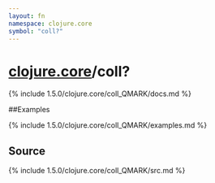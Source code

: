 ```yaml
---
layout: fn
namespace: clojure.core
symbol: "coll?"
---
```


# [clojure.core](../)/coll?

{% include 1.5.0/clojure.core/coll_QMARK/docs.md %}

##Examples

{% include 1.5.0/clojure.core/coll_QMARK/examples.md %}
## Source
{% include 1.5.0/clojure.core/coll_QMARK/src.md %}

